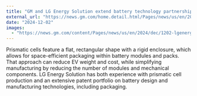 ```yaml
---
title: "GM and LG Energy Solution extend battery technology partnership"
external_url: "https://news.gm.com/home.detail.html/Pages/news/us/en/2024/dec/1202-lgenergy.html"
date: "2024-12-02"
images:
  - "https://news.gm.com/content/Pages/news/us/en/2024/dec/1202-lgenergy/jcr:content/image.img.jpg/1733172768310.jpg"
---
```


Prismatic cells feature a flat, rectangular shape with a rigid enclosure, which allows for space-efficient packaging within battery modules and packs. That approach can reduce EV weight and cost, while simplifying manufacturing by reducing the number of modules and mechanical components. LG Energy Solution has both experience with prismatic cell production and an extensive patent portfolio on battery design and manufacturing technologies, including packaging.  
